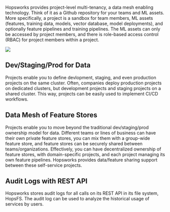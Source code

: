 Hopsworks provides project-level multi-tenancy, a data mesh enabling technology. Think of it as a Github repository for your teams and ML assets. More specifically, a project is a sandbox for team members, ML assets (features, training data, models, vector database, model deployments), and optionally feature pipelines and training pipelines. The ML assets can only be accessed by project members, and there is role-based access control (RBAC) for project members within a project.

<img src="../../../assets/images/concepts/projects/projects-simple.svg">

## Dev/Staging/Prod for Data 
Projects enable you to define devlopment, staging, and even production projects on the same cluster. Often, companies deploy production projects on dedicated clusters, but development projects and staging projects on a shared cluster. This way, projects can be easily used to implement CI/CD workflows.


## Data Mesh of Feature Stores
Projects enable you to move beyond the traditional dev/staging/prod ownership model for data. Different teams or lines of business can have their own private feature stores, you can mix them with a group-wide feature store, and feature stores can be securely shared between teams/organizations. Effectively, you can have decentralized ownership of feature stores, with domain-specific projects, and each project managing its own feature pipelines. Hopsworks provides data/feature sharing support between these self-service projects. 


## Audit Logs with REST API
Hopsworks stores audit logs for all calls on its REST API in its file system, HopsFS. The audit log can be used to analyze the historical usage of services by users.


